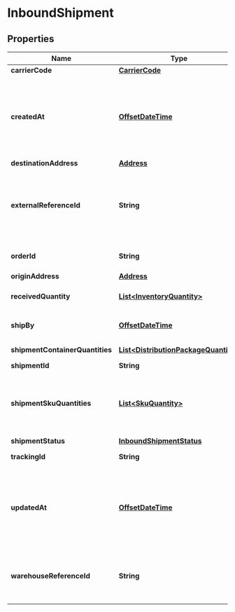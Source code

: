 # InboundShipment

## Properties
Name | Type | Description | Notes
------------ | ------------- | ------------- | -------------
**carrierCode** | [**CarrierCode**](CarrierCode.md) |  |  [optional]
**createdAt** | [**OffsetDateTime**](OffsetDateTime.md) | Timestamp when the shipment was created. The date is returned in &lt;a href&#x3D;&#x27;https://developer-docs.amazon.com/sp-api/docs/iso-8601&#x27;&gt;ISO 8601&lt;/a&gt; format. |  [optional]
**destinationAddress** | [**Address**](Address.md) |  | 
**externalReferenceId** | **String** | Client-provided reference ID that can correlate this shipment to client resources. For example, to map this shipment to an internal bookkeeping order record. |  [optional]
**orderId** | **String** | The AWD inbound order ID that this inbound shipment belongs to. | 
**originAddress** | [**Address**](Address.md) |  | 
**receivedQuantity** | [**List&lt;InventoryQuantity&gt;**](InventoryQuantity.md) | Quantity received (at the receiving end) as part of this shipment. |  [optional]
**shipBy** | [**OffsetDateTime**](OffsetDateTime.md) | Timestamp when the shipment will be shipped. |  [optional]
**shipmentContainerQuantities** | [**List&lt;DistributionPackageQuantity&gt;**](DistributionPackageQuantity.md) | Packages that are part of this shipment. | 
**shipmentId** | **String** | Unique shipment ID. | 
**shipmentSkuQuantities** | [**List&lt;SkuQuantity&gt;**](SkuQuantity.md) | Quantity details at SKU level for the shipment. This attribute will only appear if the skuQuantities parameter in the request is set to SHOW. |  [optional]
**shipmentStatus** | [**InboundShipmentStatus**](InboundShipmentStatus.md) |  | 
**trackingId** | **String** | Carrier-unique tracking ID for this shipment. |  [optional]
**updatedAt** | [**OffsetDateTime**](OffsetDateTime.md) | Timestamp when the shipment was updated. The date is returned in &lt;a href&#x3D;&#x27;https://developer-docs.amazon.com/sp-api/docs/iso-8601&#x27;&gt;ISO 8601&lt;/a&gt; format. |  [optional]
**warehouseReferenceId** | **String** | An AWD-provided reference ID that you can use to interact with the warehouse. For example, a carrier appointment booking. |  [optional]
